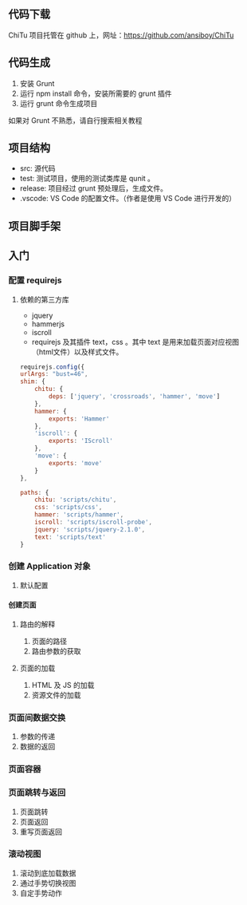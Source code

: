 ## 代码下载
ChiTu 项目托管在 github 上，网址：https://github.com/ansiboy/ChiTu

## 代码生成
1. 安装 Grunt
2. 运行 npm install 命令，安装所需要的 grunt 插件
3. 运行 grunt 命令生成项目

如果对 Grunt 不熟悉，请自行搜索相关教程

## 项目结构
* src: 源代码
* test: 测试项目，使用的测试类库是 qunit 。
* release: 项目经过 grunt 预处理后，生成文件。
* .vscode: VS Code 的配置文件。（作者是使用 VS Code 进行开发的）

## 项目脚手架
## 入门

### 配置 requirejs
1. 依赖的第三方库

	* jquery
	* hammerjs
	* iscroll
	* requirejs 及其插件 text，css 。其中 text 是用来加载页面对应视图（html文件）以及样式文件。

	```js
	requirejs.config({
    urlArgs: "bust=46",
    shim: {
        chitu: {
            deps: ['jquery', 'crossroads', 'hammer', 'move']
        },
        hammer: {
            exports: 'Hammer'
        },
        'iscroll': {
            exports: 'IScroll'
        },
        'move': {
            exports: 'move'
        }
    },

    paths: {
        chitu: 'scripts/chitu',
        css: 'scripts/css',
        hammer: 'scripts/hammer',
        iscroll: 'scripts/iscroll-probe',
        jquery: 'scripts/jquery-2.1.0',
        text: 'scripts/text'
    }
	```

### 创建 Application 对象
1. 默认配置
#### 创建页面
1. 路由的解释
	1. 页面的路径 
	2. 路由参数的获取
	 
2. 页面的加载
	1. HTML 及 JS 的加载 
	2. 资源文件的加载
	
### 页面间数据交换
1. 参数的传递
2. 数据的返回

### 页面容器
### 页面跳转与返回
1. 页面跳转
2. 页面返回
3. 重写页面返回

### 滚动视图
1. 滚动到底加载数据
2. 通过手势切换视图
3. 自定手势动作

